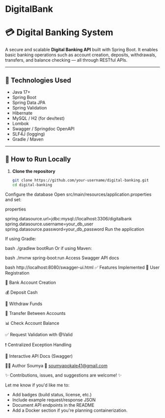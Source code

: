 # DigitalBank

# 💳 Digital Banking System

A secure and scalable **Digital Banking API** built with Spring Boot. It enables basic banking operations such as account creation, deposits, withdrawals, transfers, and balance checking — all through RESTful APIs.

---

## 🔧 Technologies Used

- Java 17+
- Spring Boot
- Spring Data JPA
- Spring Validation
- Hibernate
- MySQL / H2 (for dev/test)
- Lombok
- Swagger / Springdoc OpenAPI
- SLF4J (logging)
- Gradle / Maven

---

## 🚀 How to Run Locally

1. **Clone the repository**
   ```bash
   git clone https://github.com/your-username/digital-banking.git
   cd digital-banking
Configure the database
Open src/main/resources/application.properties and set:

properties

spring.datasource.url=jdbc:mysql://localhost:3306/digitalbank
spring.datasource.username=your_db_user
spring.datasource.password=your_db_password
Run the application

If using Gradle:

bash
./gradlew bootRun
Or if using Maven:

bash
./mvnw spring-boot:run
Access Swagger API docs

bash
http://localhost:8080/swagger-ui.html
✅ Features Implemented
👤 User Registration

🏦 Bank Account Creation

💰 Deposit Cash

💸 Withdraw Funds

🔁 Transfer Between Accounts

📊 Check Account Balance

✅ Request Validation with @Valid

❗ Centralized Exception Handling

📄 Interactive API Docs (Swagger)

👨‍💻 Author
Soumya
📧 soumyapokale41@gmail.com


✨ Contributions, issues, and suggestions are welcome! ✨


Let me know if you'd like me to:
- Add badges (build status, license, etc.)
- Include example request/response JSON
- Document API endpoints in the README
- Add a Docker section if you're planning containerization.
